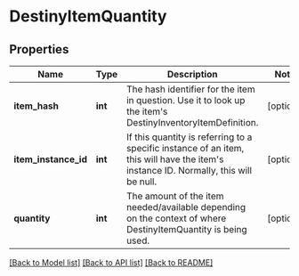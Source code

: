 # DestinyItemQuantity

## Properties
Name | Type | Description | Notes
------------ | ------------- | ------------- | -------------
**item_hash** | **int** | The hash identifier for the item in question. Use it to look up the item&#39;s DestinyInventoryItemDefinition. | [optional] 
**item_instance_id** | **int** | If this quantity is referring to a specific instance of an item, this will have the item&#39;s instance ID. Normally, this will be null. | [optional] 
**quantity** | **int** | The amount of the item needed/available depending on the context of where DestinyItemQuantity is being used. | [optional] 

[[Back to Model list]](../README.md#documentation-for-models) [[Back to API list]](../README.md#documentation-for-api-endpoints) [[Back to README]](../README.md)


